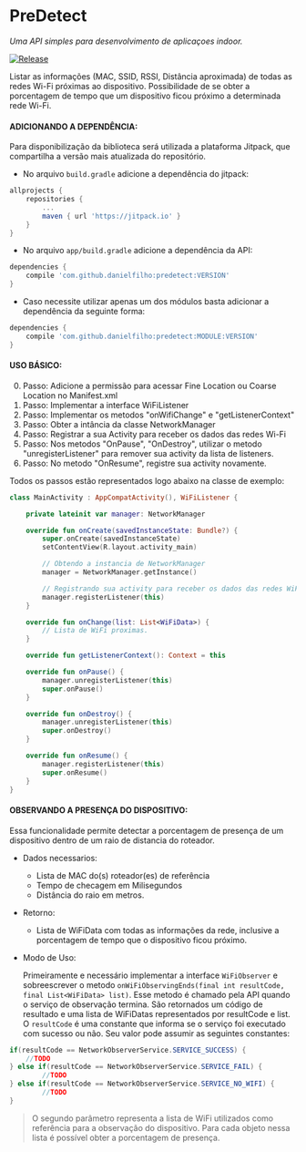 # PreDetect  
_Uma API simples para desenvolvimento de aplicaçoes indoor._  

[![Release](https://jitpack.io/v/dielfilho/predetect.svg)](https://jitpack.io/#dielfilho/PreDetect)

Listar as informações (MAC, SSID, RSSI, Distância aproximada) de todas as redes Wi-Fi próximas ao dispositivo.
Possibilidade de se obter a porcentagem de tempo que um dispositivo ficou próximo a determinada rede Wi-Fi.

#### ADICIONANDO A DEPENDÊNCIA:  
Para disponibilização da biblioteca será utilizada a plataforma Jitpack, que compartilha a versão mais atualizada do repositório.
	
- No arquivo ```build.gradle``` adicione a dependência do jitpack:
	
```gradle
allprojects {
	repositories {
		...
		maven { url 'https://jitpack.io' }
	}
}
```

- No arquivo ```app/build.gradle``` adicione a dependência da API:

```gradle
dependencies {
	compile 'com.github.danielfilho:predetect:VERSION'
}
```

- Caso necessite utilizar apenas um dos módulos basta adicionar a dependência da seguinte forma:

```gradle
dependencies {
	compile 'com.github.danielfilho:predetect:MODULE:VERSION'
}
```

#### USO BÁSICO:

0. Passo: Adicione a permissão para acessar Fine Location ou Coarse Location no Manifest.xml
1. Passo: Implementar a interface WiFiListener
2. Passo: Implementar os metodos "onWifiChange" e "getListenerContext"
3. Passo: Obter a intância da classe NetworkManager
3. Passo: Registrar a sua Activity para receber os dados das redes Wi-Fi
4. Passo: Nos metodos "OnPause", "OnDestroy", utilizar o metodo "unregisterListener" para remover sua activity da lista de listeners.
5. Passo: No metodo "OnResume", registre sua activity novamente.

Todos os passos estão representados logo abaixo na classe de exemplo:
	
```kotlin
class MainActivity : AppCompatActivity(), WiFiListener {

    private lateinit var manager: NetworkManager

    override fun onCreate(savedInstanceState: Bundle?) {
        super.onCreate(savedInstanceState)
        setContentView(R.layout.activity_main)

        // Obtendo a instancia de NetworkManager
        manager = NetworkManager.getInstance()

        // Registrando sua activity para receber os dados das redes WiFi
        manager.registerListener(this)
    }

    override fun onChange(list: List<WiFiData>) {
		// Lista de WiFi proximas.
	}

    override fun getListenerContext(): Context = this

    override fun onPause() {
        manager.unregisterListener(this)
        super.onPause()
    }

    override fun onDestroy() {
        manager.unregisterListener(this)
        super.onDestroy()
    }

    override fun onResume() {
        manager.registerListener(this)
        super.onResume()
    }
}
```
#### OBSERVANDO A PRESENÇA DO DISPOSITIVO:
Essa funcionalidade permite detectar a porcentagem de presença de um dispositivo dentro de um raio de distancia do roteador.

- Dados necessarios:
	- Lista de MAC do(s) roteador(es) de referência
	- Tempo de checagem em Milisegundos
	- Distância do raio em metros. 

- Retorno:
	- Lista de WiFiData com todas as informações da rede, inclusive a porcentagem de tempo que o dispositivo ficou próximo.


- Modo de Uso:  

   Primeiramente e necessário implementar a interface ```WiFiObserver``` e sobreescrever o metodo ```onWiFiObservingEnds(final int resultCode, final List<WiFiData> list)```. Esse metodo é chamado pela API quando o serviço de observação termina. São retornados um código de resultado e uma lista de WiFiDatas representados por resultCode e list. O ```resultCode``` é uma constante que informa se o serviço foi executado com sucesso ou não. Seu valor pode assumir as seguintes constantes:

```java
if(resultCode == NetworkObserverService.SERVICE_SUCCESS) {
	//TODO   
} else if(resultCode == NetworkObserverService.SERVICE_FAIL) {
        //TODO
} else if(resultCode == NetworkObserverService.SERVICE_NO_WIFI) {
        //TODO
}
```
> O segundo parâmetro representa a lista de WiFi utilizados como referência para a observação do dispositivo. Para cada objeto nessa lista é possível obter a porcentagem de presença. 
    
